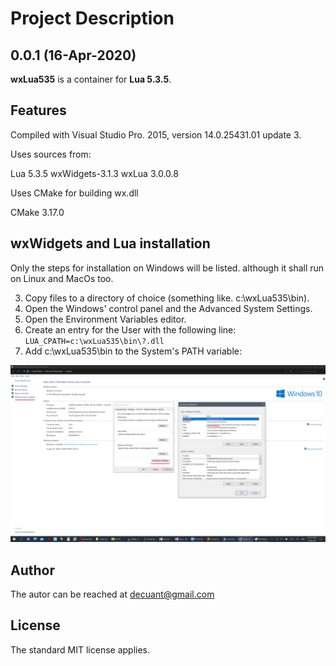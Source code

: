 # Project Description

## 0.0.1 (16-Apr-2020)

**wxLua535** is a container for **Lua 5.3.5**.

## Features

Compiled with Visual Studio Pro. 2015, version 14.0.25431.01 update 3.

Uses sources from:

Lua 5.3.5
wxWidgets-3.1.3
wxLua 3.0.0.8

Uses CMake for building wx.dll

CMake 3.17.0

## wxWidgets and Lua installation

Only the steps for installation on Windows will be listed. although it shall 
run on Linux and MacOs too.  

3. Copy files to a directory of choice (something like. c:\wxLua535\bin).  
4. Open the Windows' control panel and the Advanced System Settings.  
5. Open the Environment Variables editor.
6. Create an entry for the User with the following line: 
	``LUA_CPATH=c:\wxLua535\bin\?.dll``
7. Add c:\wxLua535\bin to the System's PATH variable:

![Windows Environment](/doc/Environment.png)


## Author

The autor can be reached at decuant@gmail.com


## License

The standard MIT license applies.
